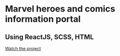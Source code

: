 # Marvel heroes and comics information portal
## Using ReactJS, SCSS, HTML

[Watch the project](https://typeofmax.github.io/marvel-info-portal/)
